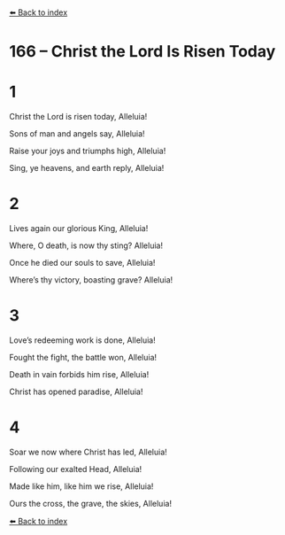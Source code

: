 [⬅️ Back to index](../README.md)

# 166 – Christ the Lord Is Risen Today





# 1

Christ the Lord is risen today, Alleluia!

Sons of man and angels say, Alleluia!

Raise your joys and triumphs high, Alleluia!

Sing, ye heavens, and earth reply, Alleluia!



# 2

Lives again our glorious King, Alleluia!

Where, O death, is now thy sting? Alleluia!

Once he died our souls to save, Alleluia!

Where’s thy victory, boasting grave? Alleluia!



# 3

Love’s redeeming work is done, Alleluia!

Fought the fight, the battle won, Alleluia!

Death in vain forbids him rise, Alleluia!

Christ has opened paradise, Alleluia!



# 4

Soar we now where Christ has led, Alleluia!

Following our exalted Head, Alleluia!

Made like him, like him we rise, Alleluia!

Ours the cross, the grave, the skies, Alleluia!

[⬅️ Back to index](../README.md)
